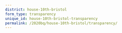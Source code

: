 ```yaml
---
district: house-10th-bristol
form_type: transparency
unique_id: house-10th-bristol-transparency
permalink: /2020bq/house-10th-bristol/transparency/
---
```

